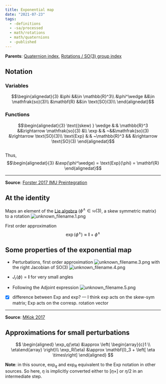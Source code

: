 ```yaml
---
title: Exponential map
date: "2021-07-23"
tags:
  - -definitions
  - -sa/processed
  - math/rotations
  - math/quaternions
  - -published
---
```


**Parents**: [Quaternion index](rotations/quaternion-index.md), [Rotations / SO(3) group index](rotations-so3-group-index.md)

## Notation

### Variables
$$\begin{alignedat}{3}
&\phi &&\in \mathbb{R}^3\\
&\phi^\wedge &&\in \mathfrak{so}(3)\\
&\mathbf{R} &&\in \text{SO}(3)\\
\end{alignedat}$$

### Functions
$$\begin{alignedat}{3}
\text{(skew) } \wedge &:& \mathbb{R}^3 &&\rightarrow \mathfrak{so}(3) &\\
\exp		&:& ~&&\mathfrak{so}(3) &\rightarrow \text{SO}(3)\\
\text{Exp}	&:& ~\mathbb{R}^3	 
		&&
		&\rightarrow \text{SO}(3)
\end{alignedat}$$

<pre></pre>
Thus,
$$\begin{alignedat}{3}
&\exp(\phi^\wedge) = \text{Exp}(\phi) = \mathbf{R}
\end{alignedat}$$

----

**Source**: [Forster 2017 IMU Preintegration](forster-2017-imu-preintegration.md)

## At the identity 
Maps an element of the [Lie algebra](lie-group-lie-algebra.md)
($\phi^\wedge \in \mathfrak{so}(3)$, a skew symmetric matrix)
to a rotation
![unknown_filename.1.png](studienarbeit/_resources/Exponential_map.resources/unknown_filename.1.png)

First order approximation
$$ \exp(\phi^\wedge) \approx \mathbf{I} + \phi^\wedge$$


## Some properties of the exponential map
*   Perturbations, first order approximation
    ![unknown_filename.3.png](studienarbeit/_resources/Exponential_map.resources/unknown_filename.3.png)
    with the right Jacobian of SO(3)
    ![unknown_filename.4.png](studienarbeit/_resources/Exponential_map.resources/unknown_filename.4.png)
    
*   $J_r(\phi) = \mathbf{I}$ for very small angles
*   Following the Adjoint expression
    ![unknown_filename.5.png](studienarbeit/_resources/Exponential_map.resources/unknown_filename.5.png)
    

- [x] difference between Exp and exp? — I think exp acts on the skew-sym matrix; Exp acts on the corresp. rotation vector

* * *

**Source**: [MKok 2017](mkok-2017.md)

## Approximations for small perturbations
$$
\begin{aligned}
\exp_q(\eta) &\approx \left( \begin{array}{c}1 \\ \eta\end{array} \right)\\
\exp_R(\eta) &\approx \mathbf{I}_3 + \left[ \eta \times\right]
\end{aligned}
$$

**Note**: in this source, $\exp_q$ and $\exp_R$ equivalent to the $\text{Exp}$ notation in other sources.
So here, $\eta$ is implicitly converted either to $\left[ \eta \times\right]$ or $\eta/2$ in an intermediate step.
